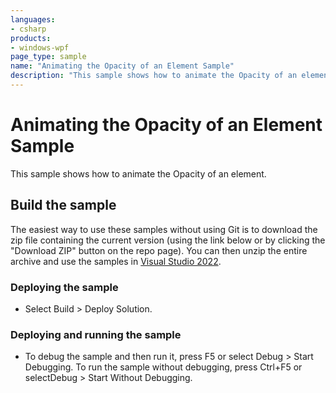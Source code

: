 ```yaml
---
languages:
- csharp
products:
- windows-wpf
page_type: sample
name: "Animating the Opacity of an Element Sample"        
description: "This sample shows how to animate the Opacity of an element."
---
```


# Animating the Opacity of an Element Sample
This sample shows how to animate the Opacity of an element.

## Build the sample
The easiest way to use these samples without using Git is to download the zip file containing the current version (using the link below or by clicking the "Download ZIP" button on the repo page). You can then unzip the entire archive and use the samples in [Visual Studio 2022](https://www.visualstudio.com/wpf-vs).

### Deploying the sample
- Select Build > Deploy Solution. 

### Deploying and running the sample
- To debug the sample and then run it, press F5 or select Debug >  Start Debugging. To run the sample without debugging, press Ctrl+F5 or selectDebug > Start Without Debugging. 


